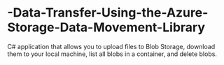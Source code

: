 # -Data-Transfer-Using-the-Azure-Storage-Data-Movement-Library
C# application that allows you to upload files to Blob Storage, download them to your local machine, list all blobs in a container, and delete blobs.
